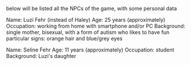 below will be listed all the NPCs of the game, with some personal data

Name: Luzi Fehr (instead of Haley)
Age: 25 years (approximately)
Occupation: working from home with smartphone and/or PC
Background: single mother, bisexual, with a form of autism who likes to have fun
particular signs: orange hair and blue/grey eyes

Name: Seline Fehr
Age: 11 years (approximately)
Occupation: student
Background: Luzi's daughter